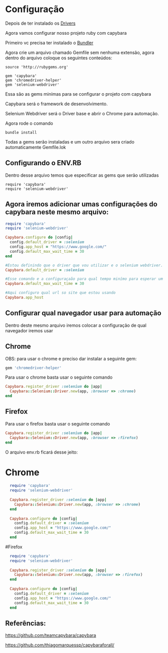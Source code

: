 # Configuração

Depois de ter instalado os [Drivers](https://github.com/brunobatista25/best_archer/blob/master/tests/Capybara/02-instalando_drivers.md)

Agora vamos configurar nosso projeto ruby com capybara

Primeiro vc precisa ter instalado o [Bundler](https://github.com/brunobatista25/best_archer/blob/master/tests/Bundler/01-introducao_bundler.md)


Agora crie um arquivo  chamado Gemfile sem nenhuma extensão, agora dentro do arquivo coloque os seguintes conteúdos:

```
source 'http://rubygems.org'

gem 'capybara'
gem 'chromedriver-helper'
gem 'selenium-webdriver'
```

Essa são as gems minímas para se configurar o projeto com capybara

Capybara será o framework de desenvolvimento.

Selenium Webdriver será o Driver base e abrir o Chrome para automação.

Agora rode o comando

```
bundle install
```

Todas a gems serão instaladas e um outro arquivo sera criado automaticamente Gemfile.lok

## Configurando o ENV.RB

Dentro desse arquivo temos que especificar as gems que serão utilizadas

```
require 'capybara'
require 'selenium-webdriver'
```

## Agora iremos adicionar umas configurações do capybara neste mesmo arquivo:

```ruby
require 'capybara'
require 'selenium-webdriver'

Capybara.configure do |config|
  config.default_driver = :selenium
  config.app_host = "https://www.google.com/"
  config.default_max_wait_time = 30
end
```

```ruby
#Estou definindo que o driver que vou utilizar e o selenium webdriver.
Capybara.default_driver = :selenium 
```

```ruby
#Esse comando e a configuraçaão para qual tempo minímo para esperar um elemento na tela
Capybara.default_max_wait_time = 30 
```

```ruby
#Aqui configuro qual url so site que estou usando
Capybara.app_host
```

## Configurar qual navegador  usar para automação

Dentro deste mesmo arquivo iremos colocar a configuração de qual navegador iremos usar

## Chrome

OBS: para usar o chrome e preciso dar instalar a seguinte gem:

```ruby
gem 'chromedriver-helper'
```

Para usar o chrome basta usar o seguinte comando

```ruby
Capybara.register_driver :selenium do |app|
  Capybara::Selenium::Driver.new(app, :browser => :chrome)
end
```

## Firefox

Para usar o firefox basta usar o seguinte comando

```ruby
Capybara.register_driver :selenium do |app|
  Capybara::Selenium::Driver.new(app, :browser => :firefox)
end
```

 O arquivo env.rb ficará desse jeito:

 # Chrome

```ruby
  require 'capybara'
  require 'selenium-webdriver'
  
  Capybara.register_driver :selenium do |app|
    Capybara::Selenium::Driver.new(app, :browser => :chrome)
  end
  
  Capybara.configure do |config|
    config.default_driver = :selenium
    config.app_host = "https://www.google.com/"
    config.default_max_wait_time = 30
  end
```

 #Firefox

```ruby
  require 'capybara'
  require 'selenium-webdriver'
  
  Capybara.register_driver :selenium do |app|
    Capybara::Selenium::Driver.new(app, :browser => :firefox)
  end
  
  Capybara.configure do |config|
    config.default_driver = :selenium
    config.app_host = "https://www.google.com/"
    config.default_max_wait_time = 30
  end
```

## Referências:

https://github.com/teamcapybara/capybara

https://github.com/thiagomarquessp/capybaraforall/